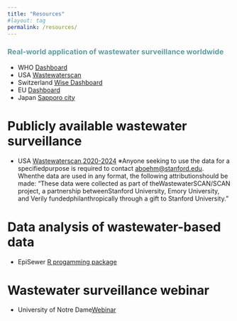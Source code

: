 ```yaml
---
title: "Resources"
#layout: tag
permalink: /resources/
---
```


### <span style="color:#5E9CA0;">Real-world application of wastewater surveillance worldwide</span>
- WHO [Dashboard](https://data.who.int/dashboards/covid19/wastewater#:~:text=Monitoring%20the%20concentration%20levels%20of,are%20still%20infectious%20to%20others.)
- USA [Wastewaterscan](https://data.wastewaterscan.org/)  
- Switzerland [Wise Dashboard](https://wise.ethz.ch/)  
- EU [Dashboard](https://arcgis.jrc.ec.europa.eu/portal/apps/dashboards/e296cdf0c0d042e6b60b07a351f2dc5c)  
- Japan [Sapporo city](https://www.city.sapporo.jp.e.ain.hp.transer.com/gesui/surveillance.html)  

# Publicly available wastewater surveillance
- USA [Wastewaterscan,2020-2024](chrome-extension://efaidnbmnnnibpcajpcglclefindmkaj/https://pmc.ncbi.nlm.nih.gov/articles/PMC11662017/pdf/41597_2024_Article_4257.pdf)
※Anyone seeking to use the data for a specifiedpurpose is required to contact aboehm@stanford.edu. Whenthe data are used in any format, the following attributionshould be made: “These data were collected as part of theWastewaterSCAN/SCAN project, a partnership betweenStanford University, Emory University, and Verily fundedphilanthropically through a gift to Stanford University.”

# Data analysis of wastewater-based data
- EpiSewer [R progamming package](https://github.com/adrian-lison/EpiSewer)

# Wastewater surveillance webinar
- University of Notre Dame[Webinar](https://sites.nd.edu/rcn-wastewater-sarscov2/webinar-series/)




